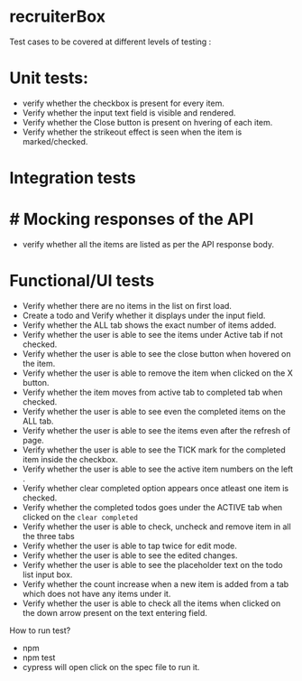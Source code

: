# recruiterBox

Test cases to be covered at different levels of testing :

# Unit tests:

-   verify whether the checkbox is present for every item.
-   Verify whether the input text field is visible and rendered.
-   Verify whether the Close button is present on hvering of each item.
-   Verify whether the strikeout effect is seen when the item is marked/checked.

# Integration tests

# # Mocking responses of the API

-   verify whether all the items are listed as per the API response body.

# Functional/UI tests

-   Verify whether there are no items in the list on first load.
-   Create a todo and Verify whether it displays under the input field.
-   Verify whether the ALL tab shows the exact number of items added.
-   Verify whether the user is able to see the items under Active tab if not checked.
-   Verify whether the user is able to see the close button when hovered on the item.
-   Verify whether the user is able to remove the item when clicked on the X button.
-   Verify whether the item moves from active tab to completed tab when checked.
-   Verify whether the user is able to see even the completed items on the ALL tab.
-   Verify whether the user is able to see the items even after the refresh of page.
-   Verify whether the user is able to see the TICK mark for the completed item inside the checkbox.
-   Verify whether the user is able to see the active item numbers on the left .
-   Verify whether clear completed option appears once atleast one item is checked.
-   Verify whether the completed todos goes under the ACTIVE tab when clicked on the `clear completed`
-   Verify whether the user is able to check, uncheck and remove item in all the three tabs
-   Verify whether the user is able to tap twice for edit mode.
-   Verify whether the user is able to see the edited changes.
-   Verify whether the user is able to see the placeholder text on the todo list input box.
-   Verify whether the count increase when a new item is added from a tab which does not have any items under it.
-   Verify whether the user is able to check all the items when clicked on the down arrow present on the text entering field.


How to run test?
- npm 
- npm test
- cypress will open click on the spec file to run it.